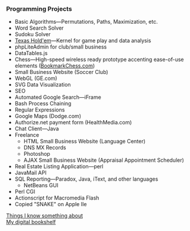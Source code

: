 ### Programming Projects
* Basic Algorithms—Permutations, Paths, Maximization, etc.
* Word Search Solver
* Sudoku Solver
* [Texas Hold'em](https://github.com/wrightben/texas-holdem)</a>—Kernel for game play and data analysis
* phpLiteAdmin for club/small business
* DataTables.js
* Chess—High-speed wireless ready prototype accenting ease-of-use elements ([BookmarkChess.com](https://www.youtube.com/watch?v=wQLXnEwzpYo))
* Small Business Website (Soccer Club)
* WebGL (GE.com)
* SVG Data Visualization
* SEO
* Automated Google Search—iFrame
* Bash Process Chaining
* Regular Expressions
* Google Maps (Dodge.com)
* Authorize.net payment form (HealthMedia.com)
* Chat Client—Java
* Freelance
	- HTML Small Business Website (Language Center)
	- DNS MX Records
	- Photoshop
	- AJAX Small Business Website (Appraisal Appointment Scheduler)
* Real Estate Listing Application—perl
* JavaMail API
* SQL Reporting—Paradox, Java, iText, and other languages
	- NetBeans GUI
* Perl CGI
* Actionscript for Macromedia Flash
* Copied "SNAKE" on Apple IIe

<a href="http://wrightben.com/knowledge" target="_blank" title="Knowledge Hotspots" class="outbound">Things I know something about</a><br />
<a href="http://wrightben.com/books" target="_blank" title="Digital Bookshelf - Benjamin Wright" class="outbound">My digital bookshelf</a>
